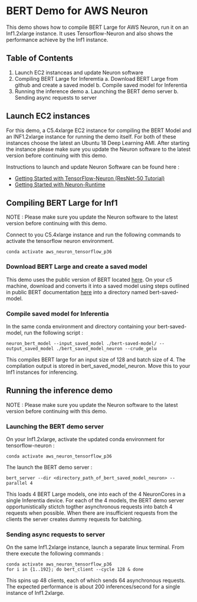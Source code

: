 # BERT Demo for AWS Neuron

This demo shows how to compile BERT Large for AWS Neuron, run it on an Inf1.2xlarge instance. It uses Tensorflow-Neuron and also shows the performance achieve by the Inf1 instance.

## Table of Contents

1. Launch EC2 instanceas and update Neuron software
2. Compiling BERT Large for Inferemtia
   a. Download BERT Large from github and create a saved model
   b. Compile saved model for Inferentia
3. Running the inference demo
   a. Launching the BERT demo server
   b. Sending async requests to server

## Launch EC2 instances

For this demo, a C5.4xlarge EC2 instance for compiling the BERT Model and an INF1.2xlarge instance for running the demo itself. For both of these instances choose the latest an Ubuntu 18 Deep Learning AMI. After starting the instance please make sure you update the Neuron software to the latest version before continuing with this demo.

Instructions to launch and update Neuron Software can be found here :
* [Getting Started with TensorFlow-Neuron (ResNet-50 Tutorial)](../../../docs/tensorflow-neuron/tutorial-compile-infer.md)
* [Getting Started with Neuron-Runtime](../../../docs/neuron-runtime/nrt_start.md)


## Compiling BERT Large for Inf1
NOTE : Please make sure you update the Neuron software to the latest version before continuing with this demo.

Connect to you C5.4xlarge instance and run the following commands to activate the tensorflow neuron environment.

```
conda activate aws_neuron_tensorflow_p36

```


### Download BERT Large and create a saved model

This demo uses the public version of BERT located [here](https://github.com/google-research/bert). On your c5 machine, download and converts it into a saved model using steps outlined in public BERT documentation [here](https://github.com/google-research/bert/issues/146) into a directory named bert-saved-model.

### Compile saved model for Inferentia

In the same conda environment and directory containing your bert-saved-model, run the following script :

```
neuron_bert_model --input_saved_model ./bert-saved-model/ --output_saved_model ./bert_saved_model_neuron --crude_gelu
```

This compiles BERT large for an input size of 128 and batch size of 4. The compilation output is stored in bert_saved_model_neuron. Move this to your Inf1 instances for inferencing.

## Running the inference demo
NOTE : Please make sure you update the Neuron software to the latest version before continuing with this demo.

### Launching the BERT demo server
On your Inf1.2xlarge, activate the updated conda environment for tensorflow-neuron :

```
conda activate aws_neuron_tensorflow_p36

```

The launch the BERT demo server :
```
bert_server --dir <directory_path_of_bert_saved_model_neuron> --parallel 4
```
This loads 4 BERT Large models, one into each of the 4 NeuronCores in a single Inferentia device. For each of the 4 models, the BERT demo server opportunistically stictch togther asynchronous requests into batch 4 requests when possible. When there are insufficient requests from the clients the server creates dummy requests for batching.

### Sending async requests to server
On the same Inf1.2xlarge instance, launch a separate linux terminal. From there execute the following commands :

```
conda activate aws_neuron_tensorflow_p36
for i in {1..192}; do bert_client --cycle 128 & done
```

This spins up 48 clients, each of which sends 64 asynchronous requests. The expected performance is about 200 inferences/second for a single instance of Inf1.2xlarge.

